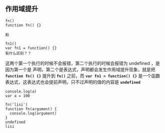 ## 作用域提升

	fn()
	function fn() {}
	
	和 
	
	fn1()
	var fn1 = function() {}
	有什么区别？？    
这两个第一个执行的时候不会报错，第二个执行的时候会报错为 undefined ，是因为第一个是 声明，第二个是表达式，声明都会发生作用域提升现象，就是把 **`function fn() {}`** 提升到 **`fn()`** 之前，而 **`var fn1 = function() {}`** 是一个函数表达式，这表达式也会提前声明，只不过声明的值的内容是 **`undefined`**   

	console.log(a)
	var a = 100
	
	fn('lisi')
	function fn(argument) {
	  console.log(argument)
	}
	undefined
	lisi
